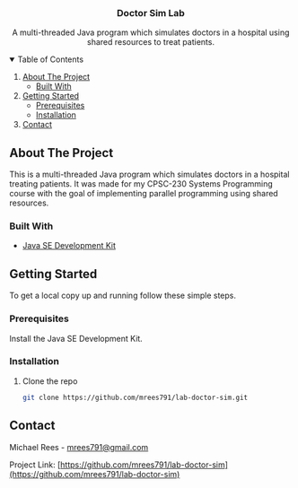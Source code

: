 <!-- PROJECT SHIELDS -->
<!--
*** I'm using markdown "reference style" links for readability.
*** Reference links are enclosed in brackets [ ] instead of parentheses ( ).
*** See the bottom of this document for the declaration of the reference variables
*** for contributors-url, forks-url, etc. This is an optional, concise syntax you may use.
*** https://www.markdownguide.org/basic-syntax/#reference-style-links
-->



<!-- PROJECT LOGO -->
<br />
<p align="center">

  <h3 align="center">Doctor Sim Lab</h3>

  <p align="center">
    A multi-threaded Java program which simulates doctors in a hospital using shared resources to treat patients.
  </p>
</p>



<!-- TABLE OF CONTENTS -->
<details open="open">
  <summary>Table of Contents</summary>
  <ol>
    <li>
      <a href="#about-the-project">About The Project</a>
      <ul>
        <li><a href="#built-with">Built With</a></li>
      </ul>
    </li>
    <li>
      <a href="#getting-started">Getting Started</a>
      <ul>
        <li><a href="#prerequisites">Prerequisites</a></li>
        <li><a href="#installation">Installation</a></li>
      </ul>
    </li>
    <li><a href="#contact">Contact</a></li>
  </ol>
</details>



<!-- ABOUT THE PROJECT -->
## About The Project

This is a multi-threaded Java program which simulates doctors in a hospital treating patients. It was made for my CPSC-230 Systems Programming course with the goal of implementing parallel programming using shared resources.

### Built With

* [Java SE Development Kit](https://www.oracle.com/java/technologies/downloads/)

<!-- GETTING STARTED -->
## Getting Started

To get a local copy up and running follow these simple steps.

### Prerequisites

Install the Java SE Development Kit.

### Installation

1. Clone the repo
    ```sh
    git clone https://github.com/mrees791/lab-doctor-sim.git
    ```

<!-- CONTACT -->
## Contact

Michael Rees - mrees791@gmail.com

Project Link: [https://github.com/mrees791/lab-doctor-sim](https://github.com/mrees791/lab-doctor-sim)
